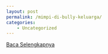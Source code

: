 ```yaml
---
layout: post
permalink: /mimpi-di-bully-keluarga/
categories:
    - Uncategorized
---
```


[Baca Selengkapnya](/01)
